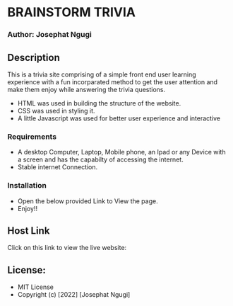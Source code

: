 # BRAINSTORM TRIVIA
### Author: Josephat Ngugi
## Description
<p> This is a trivia site comprising of a simple front end user learning experience with a fun incorparated method to get the user attention and make them enjoy while answering the trivia questions.</p>
<p>
<ul>
<li>HTML was used in building the structure of the website.</li>
<li>CSS was used in styling it.</li>
<li>A little Javascript was used for better user experience and interactive</li>
</ul>
</p>

### Requirements
* A desktop Computer, Laptop, Mobile phone, an Ipad or any Device with a screen and has the capabilty of accessing the internet.
* Stable internet Connection.
### Installation
* Open the below provided Link to View the page.
* Enjoy!!
## Host Link
Click on this link to view the live website: 
## License:
* MIT License 
* Copyright (c) [2022] [Josephat Ngugi]